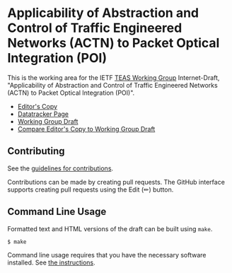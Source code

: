 # Applicability of Abstraction and Control of Traffic Engineered Networks (ACTN) to Packet Optical Integration (POI)

This is the working area for the IETF [TEAS Working Group](https://datatracker.ietf.org/wg/teas/documents/) Internet-Draft, "Applicability of Abstraction and Control of Traffic Engineered Networks (ACTN) to Packet Optical Integration (POI)".

* [Editor's Copy](https://italobusi.github.io/actn-poi/#go.draft-ietf-teas-actn-poi-applicability.html)
* [Datatracker Page](https://datatracker.ietf.org/doc/draft-ietf-teas-actn-poi-applicability)
* [Working Group Draft](https://datatracker.ietf.org/doc/html/draft-ietf-teas-actn-poi-applicability)
* [Compare Editor's Copy to Working Group Draft](https://italobusi.github.io/actn-poi/#go.draft-ietf-teas-actn-poi-applicability.diff)


## Contributing

See the
[guidelines for contributions](https://github.com/italobusi/actn-poi/blob/fork/CONTRIBUTING.md).

Contributions can be made by creating pull requests.
The GitHub interface supports creating pull requests using the Edit (✏) button.


## Command Line Usage

Formatted text and HTML versions of the draft can be built using `make`.

```sh
$ make
```

Command line usage requires that you have the necessary software installed.  See
[the instructions](https://github.com/martinthomson/i-d-template/blob/main/doc/SETUP.md).

